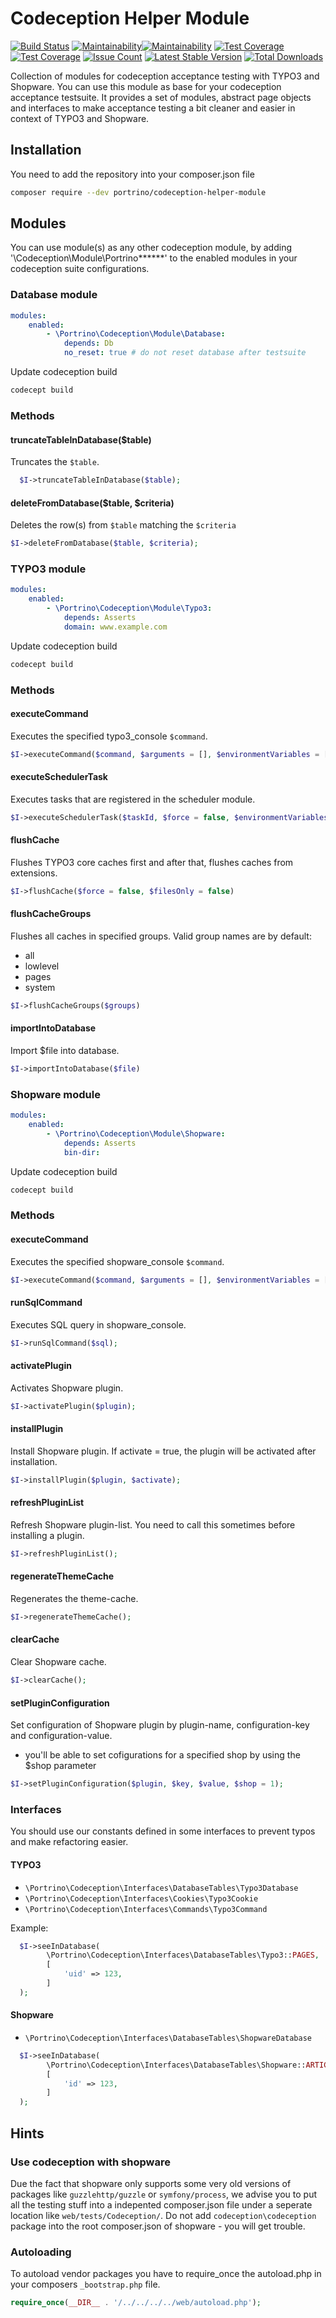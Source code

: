 # Codeception Helper Module

[![Build Status](https://travis-ci.org/portrino/codeception-helper-module.svg?branch=master)](https://travis-ci.org/portrino/codeception-helper-module)
[![Maintainability](https://api.codeclimate.com/v1/badges/fd2055c9a44fd687926b/maintainability)](https://codeclimate.com/github/portrino/codeception-helper-module/maintainability)[![Maintainability](https://api.codeclimate.com/v1/badges/f3495eebb58cf8b50065/maintainability)](https://codeclimate.com/github/portrino/codeception-helper-module/maintainability)
[![Test Coverage](https://codeclimate.com/github/portrino/codeception-helper-module/badges/coverage.svg)](https://codeclimate.com/github/portrino/codeception-helper-module/coverage)
[![Test Coverage](https://api.codeclimate.com/v1/badges/fd2055c9a44fd687926b/test_coverage)](https://codeclimate.com/github/portrino/codeception-helper-module/test_coverage)
[![Issue Count](https://codeclimate.com/github/portrino/codeception-helper-module/badges/issue_count.svg)](https://codeclimate.com/github/portrino/codeception-helper-module)
[![Latest Stable Version](https://poser.pugx.org/portrino/codeception-helper-module/v/stable)](https://packagist.org/packages/portrino/codeception-helper-module)
[![Total Downloads](https://poser.pugx.org/portrino/codeception-helper-module/downloads)](https://packagist.org/packages/portrino/codeception-helper-module)

Collection of modules for codeception acceptance testing with TYPO3 and Shopware. You can use this module
as base for your codeception acceptance testsuite. It provides a set of modules, abstract page objects and 
interfaces to make acceptance testing a bit cleaner and easier in context of TYPO3 and Shopware.

## Installation

You need to add the repository into your composer.json file

```bash
composer require --dev portrino/codeception-helper-module
```

## Modules

You can use module(s) as any other codeception module, by adding '\Codeception\Module\Portrino\******' to the 
enabled modules in your codeception suite configurations.

### Database module

```yml
modules:
    enabled:
        - \Portrino\Codeception\Module\Database:
            depends: Db
            no_reset: true # do not reset database after testsuite
 ```  
 
Update codeception build
   
```bash
codecept build
```

### Methods

#### truncateTableInDatabase($table)

Truncates the ``$table``.

```php
  $I->truncateTableInDatabase($table);
```

#### deleteFromDatabase($table, $criteria)

Deletes the row(s) from ``$table`` matching the ``$criteria``

```php
$I->deleteFromDatabase($table, $criteria);
```

### TYPO3 module

```yml
modules:
    enabled:
        - \Portrino\Codeception\Module\Typo3:
            depends: Asserts
            domain: www.example.com
```  
 
Update codeception build
    
```bash
codecept build
```

### Methods

#### executeCommand

Executes the specified typo3_console ``$command``.

```php
$I->executeCommand($command, $arguments = [], $environmentVariables = [])
```

#### executeSchedulerTask

Executes tasks that are registered in the scheduler module.

```php
$I->executeSchedulerTask($taskId, $force = false, $environmentVariables = [])
```
#### flushCache

Flushes TYPO3 core caches first and after that, flushes caches from extensions.

```php
$I->flushCache($force = false, $filesOnly = false)
```

#### flushCacheGroups

Flushes all caches in specified groups. Valid group names are by default:
* all
* lowlevel
* pages
* system

```php
$I->flushCacheGroups($groups)
```

#### importIntoDatabase

Import $file into database. 

```php
$I->importIntoDatabase($file)
```

### Shopware module

```yml
modules:
    enabled:
        - \Portrino\Codeception\Module\Shopware:
            depends: Asserts
            bin-dir: 
```  
 
Update codeception build
    
```bash
codecept build
```

### Methods

#### executeCommand

Executes the specified shopware_console ``$command``.

```php
$I->executeCommand($command, $arguments = [], $environmentVariables = []);
```

#### runSqlCommand

Executes SQL query in shopware_console.

```php
$I->runSqlCommand($sql);
```

#### activatePlugin

Activates Shopware plugin.

```php
$I->activatePlugin($plugin);
```

#### installPlugin

Install Shopware plugin. If activate = true, the plugin will be activated after installation.

```php
$I->installPlugin($plugin, $activate);
```

#### refreshPluginList

Refresh Shopware plugin-list. You need to call this sometimes before installing a plugin.

```php
$I->refreshPluginList();
```

#### regenerateThemeCache

Regenerates the theme-cache.

```php
$I->regenerateThemeCache();
```

#### clearCache

Clear Shopware cache.

```php
$I->clearCache();
```

#### setPluginConfiguration

Set configuration of Shopware plugin by plugin-name, configuration-key and configuration-value.
  * you'll be able to set cofigurations for a specified shop by using the $shop parameter

```php
$I->setPluginConfiguration($plugin, $key, $value, $shop = 1);
```

### Interfaces

You should use our constants defined in some interfaces to prevent typos and make refactoring easier.

#### TYPO3

* ``\Portrino\Codeception\Interfaces\DatabaseTables\Typo3Database``
* ``\Portrino\Codeception\Interfaces\Cookies\Typo3Cookie``
* ``\Portrino\Codeception\Interfaces\Commands\Typo3Command``

Example:
```php
  $I->seeInDatabase(
        \Portrino\Codeception\Interfaces\DatabaseTables\Typo3::PAGES,
        [
            'uid' => 123,
        ]
  );
```

#### Shopware

* ``\Portrino\Codeception\Interfaces\DatabaseTables\ShopwareDatabase``

```php
  $I->seeInDatabase(
        \Portrino\Codeception\Interfaces\DatabaseTables\Shopware::ARTICLE,
        [
            'id' => 123,
        ]
  );
```

## Hints

### Use codeception with shopware

Due the fact that shopware only supports some very old versions of packages like `guzzlehttp/guzzle` or `symfony/process`, 
we advise you to put all the testing stuff into a indepented composer.json file under a seperate location like `web/tests/Codeception/`. Do not add `codeception\codeception` package into the root composer.json of shopware - you will get trouble.

### Autoloading

To autoload vendor packages you have to require_once the autoload.php in your composers `_bootstrap.php` file.

```php
require_once(__DIR__ . '/../../../../web/autoload.php');
```

